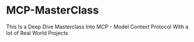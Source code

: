 # MCP-MasterClass
This Is a Deep Dive Masterclass Into MCP - Model Context Protocol With a lot of Real World Projects
